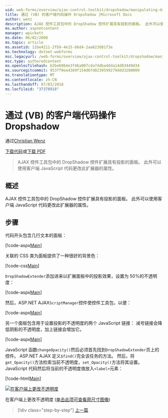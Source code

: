 ```yaml
---
uid: web-forms/overview/ajax-control-toolkit/dropshadow/manipulating-dropshadow-properties-from-client-code-vb
title: 通过 (VB) 的客户端代码操作 Dropshadow |Microsoft Docs
author: wenz
description: AJAX 控件工具包中的 DropShadow 控件扩展具有投影的面板。 此外可以使用客户端 JavaScrip 更改此扩展器的属性...
ms.author: aspnetcontent
manager: wpickett
ms.date: 06/02/2008
ms.topic: article
ms.assetid: 11be4211-2fb9-4e15-b6d4-2aa623d81f3e
ms.technology: dotnet-webforms
msc.legacyurl: /web-forms/overview/ajax-control-toolkit/dropshadow/manipulating-dropshadow-properties-from-client-code-vb
msc.type: authoredcontent
ms.openlocfilehash: b2be6964e3f46a007cda7ddba4dda14d03449d34
ms.sourcegitcommit: 953ff9ea4369f154d6fd0239599279ddd3280009
ms.translationtype: MT
ms.contentlocale: zh-CN
ms.lasthandoff: 07/03/2018
ms.locfileid: "37378918"
---
```

<a name="manipulating-dropshadow-properties-from-client-code-vb"></a>通过 (VB) 的客户端代码操作 Dropshadow
====================
通过[Christian Wenz](https://github.com/wenz)

[下载代码](http://download.microsoft.com/download/5/1/6/51652a81-500b-4f6b-88d3-617103e7941e/DropShadow2.vb.zip)或[下载 PDF](http://download.microsoft.com/download/b/6/a/b6ae89ee-df69-4c87-9bfb-ad1eb2b23373/dropshadow2VB.pdf)

> AJAX 控件工具包中的 DropShadow 控件扩展具有投影的面板。 此外可以使用客户端 JavaScript 代码更改此扩展器的属性。


## <a name="overview"></a>概述

AJAX 控件工具包中的 DropShadow 控件扩展具有投影的面板。 此外可以使用客户端 JavaScript 代码更改此扩展器的属性。

## <a name="steps"></a>步骤

代码开头包含几行文本的面板：

[!code-aspx[Main](manipulating-dropshadow-properties-from-client-code-vb/samples/sample1.aspx)]

关联的 CSS 类为面板提供了一种很好的背景色：

[!code-css[Main](manipulating-dropshadow-properties-from-client-code-vb/samples/sample2.css)]

`DropShadowExtender`添加进来以扩展面板中的投影效果，设置为 50%的不透明度：

[!code-aspx[Main](manipulating-dropshadow-properties-from-client-code-vb/samples/sample3.aspx)]

然后，ASP.NET AJAX`ScriptManager`控件使控件工具包，以便：

[!code-aspx[Main](manipulating-dropshadow-properties-from-client-code-vb/samples/sample4.aspx)]

另一个面板包含用于设置投影的不透明度的两个 JavaScript 链接： 减号链接会降低阴影的不透明度，加上链接会增加它。

[!code-aspx[Main](manipulating-dropshadow-properties-from-client-code-vb/samples/sample5.aspx)]

JavaScript 函数`changeOpacity()`然后必须首先找到`DropShadowExtender`页上的控件。 ASP.NET AJAX 定义`$find()`完全该任务的方法。 然后，将`get_Opacity()`方法检索当前不透明度，`set_Opacity()`方法将其设置。 JavaScript 代码然后将当前的不透明度值放入`<label>`元素：

[!code-html[Main](manipulating-dropshadow-properties-from-client-code-vb/samples/sample6.html)]


[![在客户端上更改不透明度](manipulating-dropshadow-properties-from-client-code-vb/_static/image2.png)](manipulating-dropshadow-properties-from-client-code-vb/_static/image1.png)

在客户端上更改不透明度 ([单击此项可查看原尺寸图像](manipulating-dropshadow-properties-from-client-code-vb/_static/image3.png))

> [!div class="step-by-step"]
> [上一篇](adjusting-the-z-index-of-a-dropshadow-vb.md)
